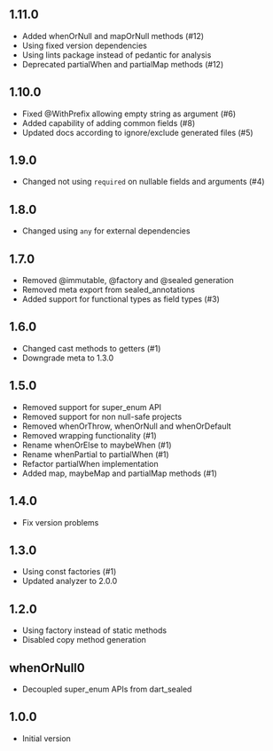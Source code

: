 ## 1.11.0

- Added whenOrNull and mapOrNull methods (#12)
- Using fixed version dependencies
- Using lints package instead of pedantic for analysis
- Deprecated partialWhen and partialMap methods (#12)

## 1.10.0

- Fixed @WithPrefix allowing empty string as argument (#6)
- Added capability of adding common fields (#8)
- Updated docs according to ignore/exclude generated files (#5)

## 1.9.0

- Changed not using `required` on nullable fields and arguments (#4)

## 1.8.0

- Changed using `any` for external dependencies

## 1.7.0

- Removed @immutable, @factory and @sealed generation
- Removed meta export from sealed_annotations
- Added support for functional types as field types (#3)

## 1.6.0

- Changed cast methods to getters (#1)
- Downgrade meta to 1.3.0

## 1.5.0

- Removed support for super_enum API
- Removed support for non null-safe projects
- Removed whenOrThrow, whenOrNull and whenOrDefault
- Removed wrapping functionality (#1)
- Rename whenOrElse to maybeWhen (#1)
- Rename whenPartial to partialWhen (#1)
- Refactor partialWhen implementation
- Added map, maybeMap and partialMap methods (#1)

## 1.4.0

- Fix version problems

## 1.3.0

- Using const factories (#1)
- Updated analyzer to 2.0.0

## 1.2.0

- Using factory instead of static methods
- Disabled copy method generation

## whenOrNull0

- Decoupled super_enum APIs from dart_sealed

## 1.0.0

- Initial version
